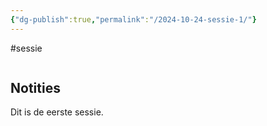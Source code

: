```yaml
---
{"dg-publish":true,"permalink":"/2024-10-24-sessie-1/"}
---
```


#sessie
```table-of-contents
```
## Notities
Dit is de eerste sessie. 